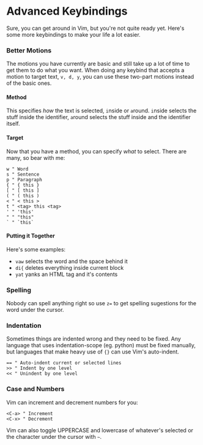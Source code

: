 # Advanced Keybindings

Sure, you can get around in Vim, but you're not quite ready yet. Here's some
more keybindings to make your life a lot easier.

### Better Motions

The motions you have currently are basic and still take up a lot of time to get
them to do what you want. When doing any keybind that accepts a motion to target
text, `v, d, y`, you can use these two-part motions instead of the basic ones.

#### Method

This specifies _how_ the text is selected, `i`nside or `a`round. `i`nside selects
the stuff inside the identifier, `a`round selects the stuff inside and the
identifier itself.

#### Target

Now that you have a method, you can specify _what_ to select. There are many, so
bear with me:
```vim
w " Word
s " Sentence
p " Paragraph
{ " { this }
[ " [ this ]
( " ( this )
< " < this >
t " <tag> this <tag>
' " 'this'
" " "this"
` " `this`
```

#### Putting it Together

Here's some examples:
- `vaw` selects the word and the space behind it
- `di{` deletes everything inside current block
- `yat` yanks an HTML tag and it's contents

<!-- Add some visual examples -->

### Spelling

Nobody can spell anything right so use `z=` to get spelling sugestions for the
word under the cursor.

### Indentation

Sometimes things are indented wrong and they need to be fixed. Any language that
uses indentation-scope (eg. python) must be fixed manually, but languages that
make heavy use of `{}` can use Vim's auto-indent.

```vim
== " Auto-indent current or selected lines
>> " Indent by one level
<< " Unindent by one level
```

<!-- Add some visual examples -->

### Case and Numbers

Vim can increment and decrement numbers for you:
```vim
<C-a> " Increment
<C-x> " Decrement
```

<!-- Add some visual examples -->

Vim can also toggle UPPERCASE and lowercase of whatever's selected or the
character under the cursor with `~`.

